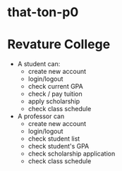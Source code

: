 # that-ton-p0


# Revature College
- A student can:
  + create new account
  + login/logout
  + check current GPA
  + check / pay tuition
  + apply scholarship
  + check class schedule
- A professor can
  + create new account
  + login/logout
  + check student list
  + check student's GPA
  + check scholarship application
  + check class schedule








